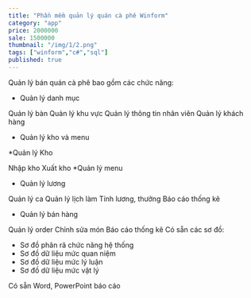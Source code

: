 ```yaml
---
title: "Phần mềm quản lý quán cà phê Winform"
category: "app"
price: 2000000
sale: 1500000
thumbnail: "/img/1/2.png" 
tags: ["winform","c#","sql"]
published: true
---
```


Quản lý bán quán cà phê bao gồm các chức năng:

+ Quản lý danh mục

Quản lý bàn
Quản lý khu vực
Quản lý thông tin nhân viên
Quản lý khách hàng
+ Quản lý kho và menu

*Quản lý Kho

Nhập kho
Xuất kho
*Quản lý menu

+ Quản lý lương

Quản lý ca
Quản lý lịch làm
Tính lương, thưởng
Báo cáo thống kê
 + Quản lý bán hàng

Quản lý order
Chỉnh sửa món
Báo cáo thống kê
Có sẵn các sơ đồ:

- Sơ đồ phân rã chức năng hệ thống
- Sơ đồ dữ liệu mức quan niệm
- Sơ đồ dữ liệu mức lý luận
- Sơ đồ dữ liệu mức vật lý
 
Có sẵn Word, PowerPoint báo cáo

